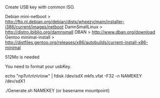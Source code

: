 Create USB key with common ISO.

Debian mini-netboot 	> http://ftp.nl.debian.org/debian/dists/wheezy/main/installer-i386/current/images/netboot
DamnSmallLinux 		> http://distro.ibiblio.org/damnsmall
DBAN			> http://www.dban.org/download
Gentoo minimal-install 	> http://distfiles.gentoo.org/releases/x86/autobuilds/current-install-x86-minimal

512Mo is needed

You need to format your usbKey.

echo "np1\n\n\n\n\nw" | fdisk /dev/sdX
mkfs.vfat -F32 -n NAMEKEY /dev/sdX1

./Generate.sh NAMEKEY (or basename mountpoint)

